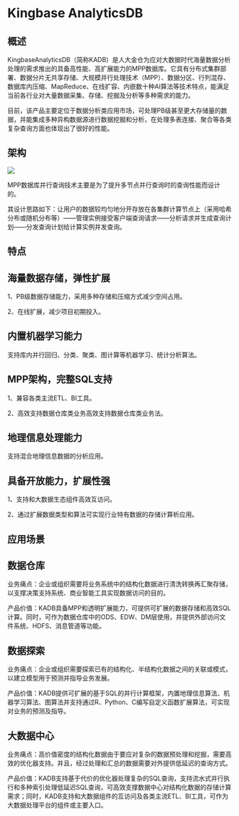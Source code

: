 <!--
 * @Author: wangzhichiao<https://github.com/wzc570738205>
 * @Date: 2021-03-29 16:01:56
 * @LastEditors: wangzhichiao<https://github.com/wzc570738205>
 * @LastEditTime: 2021-03-29 16:02:12
-->
# **Kingbase AnalyticsDB**
## **概述**
KingbaseAnalyticsDB（简称KADB）是人大金仓为应对大数据时代海量数据分析处理的需求推出的具备高性能、高扩展能力的MPP数据库。它具有分布式集群部署、数据分片无共享存储、大规模并行处理技术（MPP）、数据分区、行列混存、数据库内压缩、MapReduce、在线扩容、内嵌数十种AI算法等技术特点，能满足当前各行业对大量数据采集、存储、挖掘及分析等多种需求的能力。

目前，该产品主要定位于数据分析类应用市场，可处理PB级甚至更大存储量的数据，并能集成多种异构数据源进行数据挖掘和分析，在处理多表连接、聚合等各类复杂查询方面也体现出了很好的性能。
## **架构**
![](/docs/images/dashuju/Aspose.Words.390a89bc-6b49-496d-b349-93be6392fec4.007.png)

MPP数据库并行查询技术主要是为了提升多节点并行查询时的查询性能而设计的。

其设计思路如下：让用户的数据较均匀地分开存放在各集群计算节点上（采用哈希分布或随机分布等）——管理实例接受客户端查询请求——分析请求并生成查询计划——分发查询计划给计算实例并发查询。
## **特点**
## **海量数据存储，弹性扩展**
1、PB级数据存储能力，采用多种存储和压缩方式减少空间占用。

2、在线扩展，减少项目初期投入。
## **内置机器学习能力**
支持库内并行回归、分类、聚类、图计算等机器学习、统计分析算法。
## **MPP架构，完整SQL支持**
1、兼容各类主流ETL、BI工具。

2、高效支持数据仓库类业务高效支持数据仓库类业务法。
## **地理信息处理能力**
支持混合地理信息数据的分析应用。
## **具备开放能力，扩展性强**
1、支持和大数据生态组件高效互访问。

2、通过扩展数据类型和算法可实现行业特有数据的存储计算析应用。
## **应用场景**
## **数据仓库**
业务痛点：企业或组织需要将业务系统中的结构化数据进行清洗转换再汇聚存储，以支撑决策支持系统、商业智能工具实现数据访问的目的。

产品价值：KADB具备MPP和透明扩展能力，可提供可扩展的数据存储和高效SQL计算。同时，可作为数据仓库中的ODS、EDW、DM层使用，并提供外部访问文件系统、HDFS、消息管道等功能。
## **数据探索**
业务痛点：企业或组织需要探索已有的结构化、半结构化数据之间的关联或模式，以建立模型用于预测并指导业务发展。

产品价值：KADB提供可扩展的基于SQL的并行计算框架，内置地理信息算法、机器学习算法、图算法并支持通过R、Python、C编写自定义函数扩展算法，可实现对业务的预测及指导。
## **大数据中心**
业务痛点：高价值密度的结构化数据由于要应对复杂的数据预处理和挖掘，需要高效的优化器支持。并且，经过处理和汇总的数据需要对外提供低延迟的查询方式。

产品价值：KADB支持基于代价的优化器处理复杂的SQL查询，支持流水式并行执行和多种索引处理低延迟SQL查询，可高效支撑数据中心对结构化数据的存储计算需求；同时，KADB支持和大数据组件的互访问及各类主流ETL、BI工具，可作为大数据处理平台的组件或主要入口。